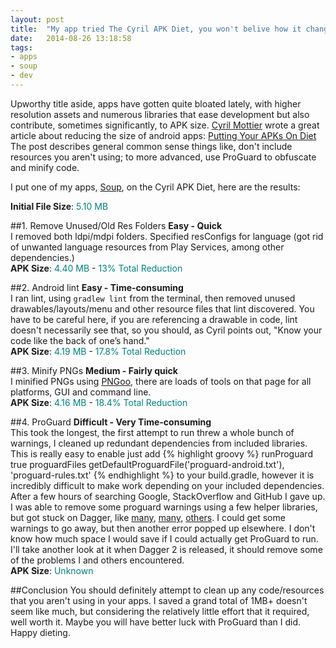 ```yaml
---
layout: post
title:  "My app tried The Cyril APK Diet, you won't belive how it changed!"
date:   2014-08-26 13:18:58
tags: 
- apps
- soup
- dev
---
```


<style>
	.apk_text {
		color:teal;
	}
</style>

Upworthy title aside, apps have gotten quite bloated lately, with higher resolution assets and numerous libraries that ease development but also contribute, sometimes significantly, to APK size. [Cyril Mottier][cyril] wrote a great article about reducing the size of android apps: [Putting Your APKs On Diet][apk-diet] The post describes general common sense things like, don't include resources you aren't using; to more advanced, use ProGuard to obfuscate and minify code.

I put one of my apps, [Soup][soup-play], on the Cyril APK Diet, here are the results:

**Initial File Size**: <span class="apk_text">5.10 MB</span>

##1. Remove Unused/Old Res Folders
**Easy - Quick**  
I removed both ldpi/mdpi folders. Specified resConfigs for language (got rid of unwanted language resources from Play Services, among other dependencies.)  
**APK Size**: <span class="apk_text">4.40 MB</span> - <span class="apk_text">13% Total Reduction</span>

##2. Android lint
**Easy - Time-consuming**  
I ran lint, using `gradlew lint` from the terminal, then removed unused drawables/layouts/menu and other resource files that lint discovered. You have to be careful here, if you are referencing a drawable in code, lint doesn't necessarily see that, so you should, as Cyril points out, "Know your code like the back of one’s hand."  
**APK Size**: <span class="apk_text">4.19 MB</span> - <span class="apk_text">17.8% Total Reduction</span>

##3. Minify PNGs
**Medium - Fairly quick**  
I minified PNGs using [PNGoo][pnggoo], there are loads of tools on that page for all platforms, GUI and command line.  
**APK Size**: <span class="apk_text">4.16 MB</span> - <span class="apk_text">18.4% Total Reduction</span>

##4. ProGuard
**Difficult - Very Time-consuming**  
This took the longest, the first attempt to run threw a whole bunch of warnings, I cleaned up redundant dependencies from included libraries. This is really easy to enable just add 
{% highlight groovy %}
runProguard true
proguardFiles getDefaultProguardFile('proguard-android.txt'), 'proguard-rules.txt'
{% endhighlight %}
to your build.gradle, however it is incredibly difficult to make work depending on your included dependencies. After a few hours of searching Google, StackOverflow and GitHub I gave up. I was able to remove some proguard warnings using a few helper libraries, but got stuck on Dagger, like [many][dagger-issues-1], [many][dagger-issues-2], [others][dagger-issues-3]. I could get some warnings to go away, but then another error popped up elsewhere. I don't know how much space I would save if I could actually get ProGuard to run. I'll take another look at it when Dagger 2 is released, it should remove some of the problems I and others encountered.  
**APK Size**: <span class="apk_text">Unknown</span>

##Conclusion
You should definitely attempt to clean up any code/resources that you aren't using in your apps. I saved a grand total of 1MB+ doesn't seem like much, but considering the relatively little effort that it required, well worth it. Maybe you will have better luck with ProGuard than I did. Happy dieting.

[cyril]: http://cyrilmottier.com/about/
[apk-diet]: http://cyrilmottier.com/2014/08/26/putting-your-apks-on-diet/
[soup-play]: https://play.google.com/store/apps/details?id=com.thunsaker.soup
[pnggoo]: http://pngquant.org/
[dagger-issues-1]: https://plus.google.com/u/0/+Ond%C5%99ej%C4%8Cerm%C3%A1k/posts/HMiCxi4wh7J
[dagger-issues-2]: https://github.com/square/dagger/issues/202
[dagger-issues-3]: http://stackoverflow.com/questions/23951753/dagger-proguard-obfuscation-errors-creating-object-graph
